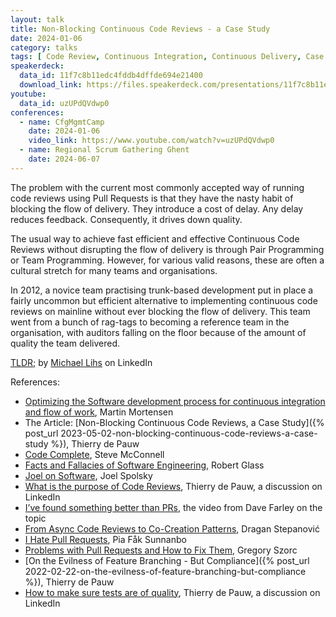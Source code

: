 ```yaml
---
layout: talk
title: Non-Blocking Continuous Code Reviews - a Case Study
date: 2024-01-06
category: talks
tags: [ Code Review, Continuous Integration, Continuous Delivery, Case Study ]
speakerdeck:
  data_id: 11f7c8b11edc4fddb4dffde694e21400
  download_link: https://files.speakerdeck.com/presentations/11f7c8b11edc4fddb4dffde694e21400/Non-Blocking_Continuous_Code_Reviews.pdf
youtube:
  data_id: uzUPdQVdwp0
conferences:
  - name: CfgMgmtCamp
    date: 2024-01-06
    video_link: https://www.youtube.com/watch?v=uzUPdQVdwp0
  - name: Regional Scrum Gathering Ghent
    date: 2024-06-07
---
```


The problem with the current most commonly accepted way of running code reviews using Pull Requests is that they have the nasty habit of blocking the flow of delivery. They introduce a cost of delay. Any delay reduces feedback. Consequently, it drives down quality.

The usual way to achieve fast efficient and effective Continuous Code Reviews without disrupting the flow of delivery is through Pair Programming or Team Programming. However, for various valid reasons, these are often a cultural stretch for many teams and organisations.

In 2012, a novice team practising trunk-based development put in place a fairly uncommon but efficient alternative to implementing continuous code reviews on mainline without ever blocking the flow of delivery.
This team went from a bunch of rag-tags to becoming a reference team in the organisation, with auditors falling on the floor because of the amount of quality the team delivered.

[TLDR;](https://www.linkedin.com/feed/update/urn%3Ali%3Aactivity%3A7160681409039228928/) by [Michael Lihs](https://www.linkedin.com/in/michael-lihs/) on LinkedIn

References:

- [Optimizing the Software development process for continuous integration and flow of work](https://itnext.io/optimizing-the-software-development-process-for-continuous-integration-and-flow-of-work-56cf614b3f59), Martin Mortensen
- The Article: [Non-Blocking Continuous Code Reviews, a Case Study]({% post_url 2023-05-02-non-blocking-continuous-code-reviews-a-case-study %}), Thierry de Pauw
- [Code Complete](https://www.goodreads.com/book/show/4845.Code_Complete), Steve McConnell
- [Facts and Fallacies of Software Engineering](https://www.goodreads.com/book/show/83792.Facts_and_Fallacies_of_Software_Engineering), Robert Glass
- [Joel on Software](https://www.joelonsoftware.com/), Joel Spolsky
- [What is the purpose of Code Reviews](https://www.linkedin.com/posts/tdpauw_im-working-on-a-new-presentation-one-of-activity-7155600839053594626-8Ax_), Thierry de Pauw, a discussion on LinkedIn
- [I’ve found something better than PRs](https://www.youtube.com/watch?v=WmVe1QrWxYU), the video from Dave Farley on the topic
- [From Async Code Reviews to Co-Creation Patterns](https://www.infoq.com/articles/co-creation-patterns-software-development/), Dragan Stepanović
- [I Hate Pull Requests](https://medium.com/@pia.fak.sunnanbo/i-hate-pull-requests-17836dd3cc38), Pia Fåk Sunnanbo
- [Problems with Pull Requests and How to Fix Them](https://gregoryszorc.com/blog/2020/01/07/problems-with-pull-requests-and-how-to-fix-them/), Gregory Szorc
- [On the Evilness of Feature Branching - But Compliance]({% post_url 2022-02-22-on-the-evilness-of-feature-branching-but-compliance %}), Thierry de Pauw
- [How to make sure tests are of quality](https://www.linkedin.com/posts/tdpauw_in-all-my-debunking-of-version-control-branches-activity-7142800577901592576-zhqS), Thierry de Pauw, a discussion on LinkedIn
